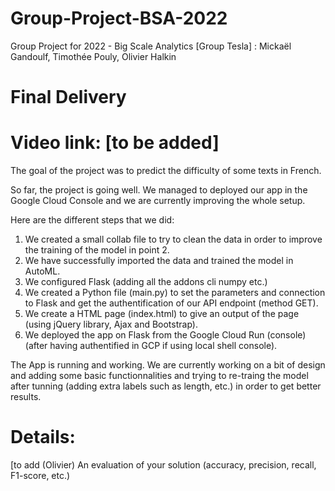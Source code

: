 # Group-Project-BSA-2022

Group Project for 2022 - Big Scale Analytics
[Group Tesla] : Mickaël Gandoulf, Timothée Pouly, Olivier Halkin

# Final Delivery
# Video link: [to be added]

The goal of the project was to predict the difficulty of some texts in French. 

So far, the project is going well. We managed to deployed our app in the Google Cloud Console and we are currently improving the whole setup. 

Here are the different steps that we did:

1. We created a small  collab file to try to clean the data in order to improve the training of the model in point 2. 
2. We have successfully imported the data and trained the model in AutoML.
3. We configured Flask (adding all the addons cli numpy etc.)
4. We created a Python file (main.py) to set the parameters and connection to Flask and get the authentification of our API endpoint (method GET).
5. We create a HTML page (index.html) to give an output of the page (using jQuery library, Ajax and Bootstrap).
6. We deployed the app on Flask from the Google Cloud Run (console) (after having authentified in GCP if using local shell console).

The App is running and working. We are currently working on a bit of design and adding some basic functionnalities and trying to re-traing the model after tunning (adding extra labels such as length, etc.) in order to get better results.

# Details:

[to add (Olivier)
An evaluation of your solution (accuracy, precision, recall, F1-score, etc.)


